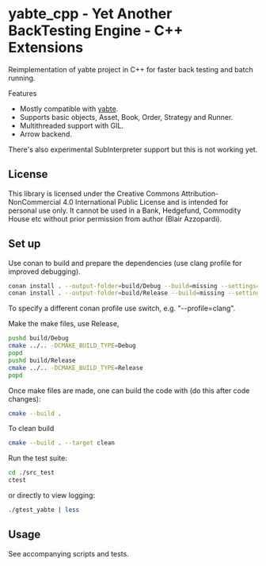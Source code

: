 # yabte_cpp - Yet Another BackTesting Engine - C++ Extensions

Reimplementation of yabte project in C++ for faster back testing and batch running.

Features

* Mostly compatible with [yabte](https://github.com/bsdz/yabte).
* Supports basic objects, Asset, Book, Order, Strategy and Runner.
* Multithreaded support with GIL.
* Arrow backend.

There's also experimental SubInterpreter support but this is not working yet.

## License

This library is licensed under the Creative Commons Attribution-NonCommercial 4.0 International Public
License and is intended for personal use only. It cannot be used in a Bank, Hedgefund, Commodity House etc 
without prior permission from author (Blair Azzopardi).

## Set up

Use conan to build and prepare the dependencies (use clang profile for improved debugging).

```bash
conan install . --output-folder=build/Debug --build=missing --settings=build_type=Debug
conan install . --output-folder=build/Release --build=missing --settings=build_type=Release
```

To specify a different conan profile use switch, e.g. "--profile=clang".


Make the make files, use Release,

```bash
pushd build/Debug
cmake ../.. -DCMAKE_BUILD_TYPE=Debug
popd
pushd build/Release
cmake ../.. -DCMAKE_BUILD_TYPE=Release
popd
```

Once make files are made, one can build the code with (do this after code changes):

```bash
cmake --build . 
```

To clean build

```bash
cmake --build . --target clean
```


Run the test suite:

```bash
cd ./src_test
ctest
```

or directly to view logging:

```bash
./gtest_yabte | less
```

## Usage

See accompanying scripts and tests.